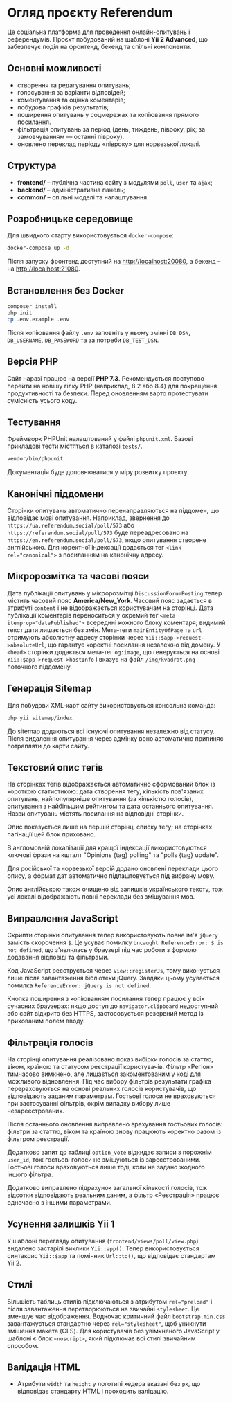 # Огляд проєкту Referendum

Це соціальна платформа для проведення онлайн-опитувань і референдумів. Проєкт побудований на шаблоні **Yii 2 Advanced**, що забезпечує поділ на фронтенд, бекенд та спільні компоненти.

## Основні можливості

- створення та редагування опитувань;
- голосування за варіанти відповідей;
- коментування та оцінка коментарів;
- побудова графіків результатів;
- поширення опитувань у соцмережах та копіювання прямого посилання.
- фільтрація опитувань за період (день, тиждень, півроку, рік; за замовчуванням — останні півроку).
- оновлено переклад періоду «півроку» для норвезької локалі.

## Структура

- **frontend/** – публічна частина сайту з модулями `poll`, `user` та `ajax`;
- **backend/** – адміністративна панель;
- **common/** – спільні моделі та налаштування.

## Розробницьке середовище

Для швидкого старту використовується `docker-compose`:

```bash
docker-compose up -d
```

Після запуску фронтенд доступний на [http://localhost:20080](http://localhost:20080), а бекенд – на [http://localhost:21080](http://localhost:21080).

## Встановлення без Docker

```bash
composer install
php init
cp .env.example .env
```

Після копіювання файлу `.env` заповніть у ньому змінні `DB_DSN`, `DB_USERNAME`, `DB_PASSWORD` та за потреби `DB_TEST_DSN`.

## Версія PHP

Сайт наразі працює на версії **PHP 7.3**. Рекомендується поступово перейти на новішу гілку PHP (наприклад, 8.2 або 8.4) для покращення продуктивності та безпеки. Перед оновленням варто протестувати сумісність усього коду.

## Тестування

Фреймворк PHPUnit налаштований у файлі `phpunit.xml`. Базові прикладові тести містяться в каталозі `tests/`.

```bash
vendor/bin/phpunit
```

Документація буде доповнюватися у міру розвитку проєкту.

## Канонічні піддомени

Сторінки опитувань автоматично перенаправляються на піддомен, що відповідає мові опитування. Наприклад, звернення до
`https://ua.referendum.social/poll/573` або `https://referendum.social/poll/573` буде переадресовано на
`https://en.referendum.social/poll/573`, якщо опитування створене англійською. Для коректної індексації додається тег
`<link rel="canonical">` з посиланням на канонічну адресу.

## Мікророзмітка та часові пояси

Дата публікації опитувань у мікророзмітці `DiscussionForumPosting` тепер містить часовий пояс **America/New_York**. Часовий пояс задається в атрибуті `content` і не відображається користувачам на сторінці.
Дата публікації коментарів переноситься у окремий тег `<meta itemprop="datePublished">` всередині кожного блоку коментаря; видимий текст дати лишається без змін.
Мета‑теги `mainEntityOfPage` та `url` отримують абсолютну адресу сторінки через `Yii::$app->request->absoluteUrl`, що гарантує коректні посилання незалежно від домену.
У `<head>` сторінки додається мета‑тег `og:image`, що генерується на основі `Yii::$app->request->hostInfo` і вказує на файл `/img/kvadrat.png` поточного піддомену.

## Генерація Sitemap

Для побудови XML‑карт сайту використовується консольна команда:

```bash
php yii sitemap/index
```

До sitemap додаються всі існуючі опитування незалежно від статусу. Після видалення опитування через адмінку воно автоматично припиняє потрапляти до карти сайту.

## Текстовий опис тегів

На сторінках тегів відображається автоматично сформований блок із короткою статистикою: дата створення тегу, кількість пов'язаних опитувань, найпопулярніше опитування (за кількістю голосів), опитування з найбільшим рейтингом та дата останнього опитування. Назви опитувань містять посилання на відповідні сторінки.

Опис показується лише на першій сторінці списку тегу; на сторінках пагінації цей блок приховано.

В англомовній локалізації для кращої індексації використовуються ключові фрази на кшталт "Opinions {tag} polling" та "polls {tag} update".

Для російської та норвезької версій додано оновлені переклади цього опису, а формат дат автоматично підлаштовується під вибрану мову.

Опис англійською також очищено від залишків українського тексту, тож усі локалі відображають повні переклади без змішування мов.

## Виправлення JavaScript

Скрипти сторінки опитування тепер використовують повне ім'я `jQuery` замість скорочення `$`. Це усуває помилку `Uncaught ReferenceError: $ is not defined`, що з'являлась у браузері під час роботи з формою додавання відповіді та фільтрами.


Код JavaScript реєструється через `View::registerJs`, тому виконується лише після завантаження бібліотеки jQuery. Завдяки цьому усувається помилка `ReferenceError: jQuery is not defined`.

Кнопка поширення з копіюванням посилання тепер працює у всіх сучасних браузерах: якщо доступ до `navigator.clipboard` недоступний або сайт відкрито без HTTPS, застосовується резервний метод із прихованим полем вводу.

## Фільтрація голосів

На сторінці опитування реалізовано показ вибірки голосів за статтю, віком, країною та статусом реєстрації користувачів. Фільтр «Регіон» тимчасово вимкнено, але лишається закоментованим у коді для можливого відновлення.
Під час вибору фільтрів результати графіка перераховуються на основі реальних голосів користувачів, що відповідають
заданим параметрам. Гостьові голоси не враховуються при застосуванні фільтрів, окрім випадку вибору лише незареєстрованих.

Після останнього оновлення виправлено врахування гостьових голосів: фільтри за статтю, віком та країною знову працюють коректно разом із фільтром реєстрації.

Додатково запит до таблиці `option_vote` відкидає записи з порожнім `user_id`, тож гостьові голоси не змішуються із зареєстрованими. Гостьові голоси враховуються лише тоді, коли не задано жодного іншого фільтра.

Додатково виправлено підрахунок загальної кількості голосів, тож відсотки відповідають реальним даним, а фільтр «Реєстрація» працює одночасно з іншими параметрами.

## Усунення залишків Yii 1

У шаблоні перегляду опитування (`frontend/views/poll/view.php`) видалено застарілі виклики `Yii::app()`. Тепер використовується синтаксис `Yii::$app` та помічник `Url::to()`, що відповідає стандартам Yii 2.



## Стилі

Більшість таблиць стилів підключаються з атрибутом `rel="preload"` і після завантаження перетворюються на звичайні `stylesheet`. Це зменшує час відображення. Водночас критичний файл `bootstrap.min.css` завантажується стандартно через `rel="stylesheet"`, щоб уникнути зміщення макета (CLS). Для користувачів без увімкненого JavaScript у шаблоні є блок `<noscript>`, який підключає всі стилі звичайним способом.


## Валідація HTML

- Атрибути `width` та `height` у логотипі хедера вказані без `px`, що відповідає стандарту HTML і проходить валідацію.
